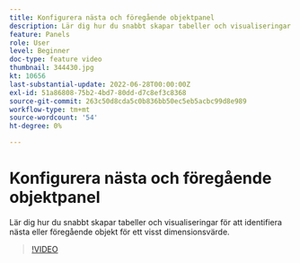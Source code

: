 ```yaml
---
title: Konfigurera nästa och föregående objektpanel
description: Lär dig hur du snabbt skapar tabeller och visualiseringar för att identifiera nästa eller föregående objekt för ett visst dimensionsvärde.
feature: Panels
role: User
level: Beginner
doc-type: feature video
thumbnail: 344430.jpg
kt: 10656
last-substantial-update: 2022-06-28T00:00:00Z
exl-id: 51a86808-75b2-4bd7-80dd-d7c8ef3c8368
source-git-commit: 263c50d8cda5c0b836bb50ec5eb5acbc99d8e989
workflow-type: tm+mt
source-wordcount: '54'
ht-degree: 0%

---
```


# Konfigurera nästa och föregående objektpanel

Lär dig hur du snabbt skapar tabeller och visualiseringar för att identifiera nästa eller föregående objekt för ett visst dimensionsvärde.

>[!VIDEO](https://video.tv.adobe.com/v/344430/?quality=12&learn=on)
